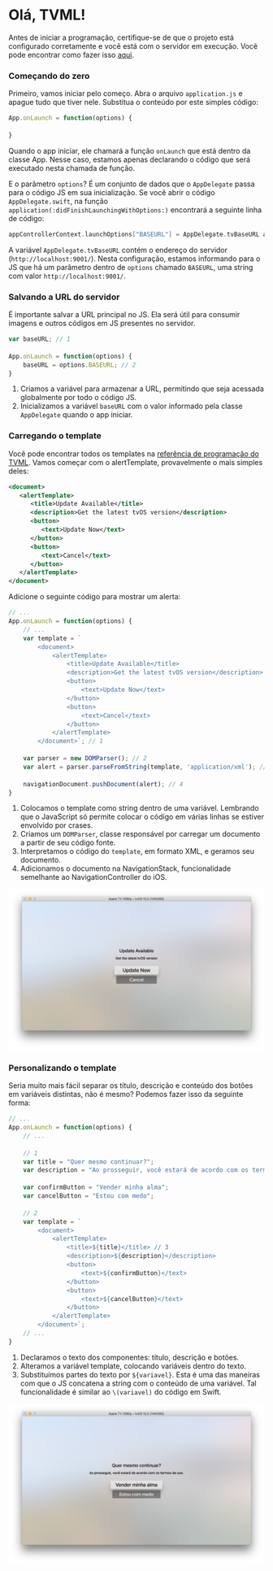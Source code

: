 # Olá, TVML!

Antes de iniciar a programação, certifique-se de que o projeto está configurado corretamente e
você está com o servidor em execução. Você pode encontrar como fazer isso [aqui](INITIAL_SETUP.md).

### Começando do zero
Primeiro, vamos iniciar pelo começo. Abra o arquivo `application.js` e apague tudo que tiver nele. 
Substitua o conteúdo por este simples código:  
``` js
App.onLaunch = function(options) {

}
```

Quando o app iniciar, ele chamará a função `onLaunch` que está dentro da classe App. Nesse caso, estamos
apenas declarando o código que será executado nesta chamada de função.

E o parâmetro `options`? É um conjunto de dados que o `AppDelegate` passa para o código JS em sua inicialização.
Se você abrir o código `AppDelegate.swift`, na função `application(:didFinishLaunchingWithOptions:)` encontrará
a seguinte linha de código:
``` swift
appControllerContext.launchOptions["BASEURL"] = AppDelegate.tvBaseURL as NSString
```

A variável `AppDelegate.tvBaseURL` contém o endereço do servidor (`http://localhost:9001/`). Nesta configuração, 
estamos informando para o JS que há um parâmetro dentro de `options` chamado `BASEURL`, uma string com valor 
`http://localhost:9001/`.

### Salvando a URL do servidor
É importante salvar a URL principal no JS. Ela será útil para consumir imagens e outros códigos em JS presentes
no servidor.
``` js
var baseURL; // 1

App.onLaunch = function(options) {
    baseURL = options.BASEURL; // 2
}
```

1. Criamos a variável para armazenar a URL, permitindo que seja acessada globalmente por todo o código JS.
2. Inicializamos a variável `baseURL` com o valor informado pela classe `AppDelegate` quando o app iniciar.

### Carregando o template
Você pode encontrar todos os templates na [referência de programação do TVML](https://developer.apple.com/library/content/documentation/LanguagesUtilities/Conceptual/ATV_Template_Guide/TextboxTemplate.html#//apple_ref/doc/uid/TP40015064-CH2-SW8).
Vamos começar com o alertTemplate, provavelmente o mais simples deles:
``` xml
<document>
   <alertTemplate>
      <title>Update Available</title>
      <description>Get the latest tvOS version</description>
      <button>
         <text>Update Now</text>
      </button>
      <button>
         <text>Cancel</text>
      </button>
   </alertTemplate>
</document>
```

Adicione o seguinte código para mostrar um alerta:
``` js
// ...
App.onLaunch = function(options) {
    // ...
    var template = `
        <document>
            <alertTemplate>
                <title>Update Available</title>
                <description>Get the latest tvOS version</description>
                <button>
                    <text>Update Now</text>
                </button>
                <button>
                    <text>Cancel</text>
                </button>
            </alertTemplate>
        </document>`; // 1
        
    var parser = new DOMParser(); // 2
    var alert = parser.parseFromString(template, 'application/xml'); // 3
    
    navigationDocument.pushDocument(alert); // 4
}
```

1. Colocamos o template como string dentro de uma variável. Lembrando que o JavaScript só permite colocar
o código em várias linhas se estiver envolvido por crases.
2. Criamos um `DOMParser`, classe responsável por carregar um documento a partir de seu código fonte.
3. Interpretamos o código do `template`, em formato XML, e geramos seu documento.
4. Adicionamos o documento na NavigationStack, funcionalidade semelhante ao NavigationController do iOS.

![](screenshots/alert-template.png)

### Personalizando o template
Seria muito mais fácil separar os título, descrição e conteúdo dos botões em variáveis distintas, não é mesmo? 
Podemos fazer isso da seguinte forma:
``` js
// ...
App.onLaunch = function(options) {
    // ...
    
    // 1
    var title = "Quer mesmo continuar?";
    var description = "Ao prosseguir, você estará de acordo com os termos de uso.";
    
    var confirmButton = "Vender minha alma";
    var cancelButton = "Estou com medo";
    
    // 2
    var template = `
        <document>
            <alertTemplate>
                <title>${title}</title> // 3
                <description>${description}</description>
                <button>
                    <text>${confirmButton}</text>
                </button>
                <button>
                    <text>${cancelButton}</text>
                </button>
            </alertTemplate>
        </document>`;
    // ...
}
```

1. Declaramos o texto dos componentes: título, descrição e botões.
2. Alteramos a variável template, colocando variáveis dentro do texto.
3. Substituímos partes do texto por `${variavel}`. Esta é uma das maneiras com que o JS concatena 
a string com o conteúdo de uma variável. Tal funcionalidade é similar ao `\(variavel)` do código em Swift.

![](screenshots/custom-alert-template.png) 
